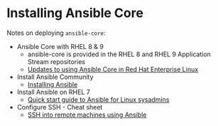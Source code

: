 # Installing Ansible Core

Notes on deploying `ansible-core`:

* Ansible Core with RHEL 8 & 9
  * ansible-core is provided in the RHEL 8 and RHEL 9 Application Stream repositories
  * [Updates to using Ansible Core in Red Hat Enterprise Linux](https://www.redhat.com/en/blog/updates-using-ansible-core-in-rhel#:~:text=RHEL%208.6%20%2F%209.0%20(May%202022,2023)%20included%20Ansible%20Core%202.14)
* Install Ansible Community  
  * [Installing Ansible](https://docs.ansible.com/ansible/latest/installation_guide/intro_installation.html#)
* Install Ansible on RHEL 7
  * [Quick start guide to Ansible for Linux sysadmins](https://www.redhat.com/en/blog/ansible-quick-start)
* Configure SSH  - Cheat sheet  
  * [SSH into remote machines using Ansible](https://developers.redhat.com/cheat-sheets/ssh-remote-machines-using-ansible)
